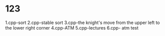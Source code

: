 # 123
1.cpp-sort
2.cpp-stable sort
3.cpp-the knight's move from the upper left to the lower right corner
4.cpp-ATM
5.cpp-lectures
6.cpp- atm test
